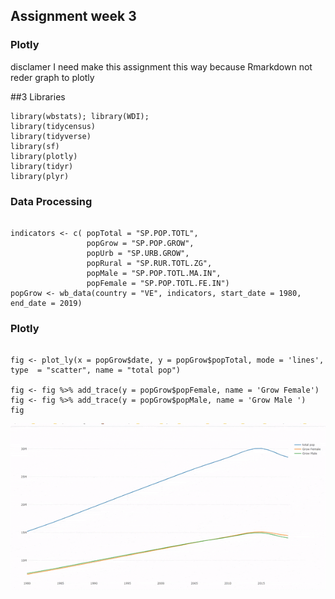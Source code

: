 ## Assignment week 3
### Plotly

<p> disclamer I need make this assignment this way because Rmarkdown not reder graph to plotly </p>

##3 Libraries

```{r setup, include=FALSE}
library(wbstats); library(WDI);
library(tidycensus)
library(tidyverse)
library(sf)
library(plotly)
library(tidyr)
library(plyr)
```


### Data Processing


```{r echo=TRUE}

indicators <- c( popTotal = "SP.POP.TOTL",
                 popGrow = "SP.POP.GROW",
                 popUrb = "SP.URB.GROW",
                 popRural = "SP.RUR.TOTL.ZG",
                 popMale = "SP.POP.TOTL.MA.IN",
                 popFemale = "SP.POP.TOTL.FE.IN")
popGrow <- wb_data(country = "VE", indicators, start_date = 1980, end_date = 2019)

```

### Plotly

```{r, warning=F}

fig <- plot_ly(x = popGrow$date, y = popGrow$popTotal, mode = 'lines', type  = "scatter", name = "total pop") 
 
fig <- fig %>% add_trace(y = popGrow$popFemale, name = 'Grow Female')
fig <- fig %>% add_trace(y = popGrow$popMale, name = 'Grow Male ')
fig
```
![PLotly](assignament.gif)
